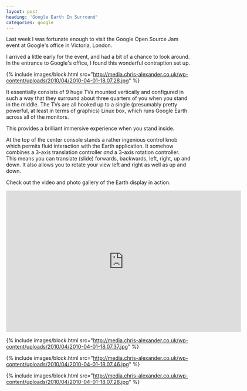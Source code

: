 ```yaml
---
layout: post
heading: 'Google Earth In Surround'
categories: google
---
```


Last week I was fortunate enough to visit the Google Open Source Jam event at Google's office in Victoria, London.

I arrived a little early for the event, and had a bit of a chance to look around. In the entrance to Google's office, I found this wonderful contraption set up.

{% include images/block.html src="http://media.chris-alexander.co.uk/wp-content/uploads/2010/04/2010-04-01-18.07.28.jpg" %}

It essentially consists of 9 huge TVs mounted vertically and configured in such a way that they surround about three quarters of you when you stand in the middle. The TVs are all hooked up to a single (presumably pretty powerful, at least in terms of graphics) Linux box, which runs Google Earth across all of the monitors.

This provides a brilliant immersive experience when you stand inside.

At the top of the center console stands a rather ingenious control knob which permits fluid interaction with the Earth application. It somehow combines a 3-axis translation controller *and* a 3-axis rotation controller. This means you can translate (slide) forwards, backwards, left, right, up and down. It also allows you to rotate your view left and right as well as up and down.

Check out the video and photo gallery of the Earth display in action.

<span class="youtube"><iframe title="YouTube video player" class="youtube-player" type="text/html" width="640" height="385" src="http://www.youtube.com/embed/qiPfvGTkLMw?wmode=transparent&amp;fs=1&amp;hl=en&amp;modestbranding=1&amp;iv_load_policy=3&amp;showsearch=0&amp;rel=0&amp;theme=dark&amp;hd=1" frameborder="0" allowfullscreen=""></iframe></span>

{% include images/block.html src="http://media.chris-alexander.co.uk/wp-content/uploads/2010/04/2010-04-01-18.07.37.jpg" %}

{% include images/block.html src="http://media.chris-alexander.co.uk/wp-content/uploads/2010/04/2010-04-01-18.07.46.jpg" %}

{% include images/block.html src="http://media.chris-alexander.co.uk/wp-content/uploads/2010/04/2010-04-01-18.07.28.jpg" %}